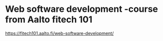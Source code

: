 # Web software development -course from Aalto fitech 101

https://fitech101.aalto.fi/web-software-development/
